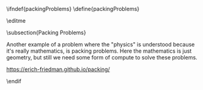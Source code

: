 \ifndef{packingProblems}
\define{packingProblems}

\editme

\subsection{Packing Problems}

Another example of a problem where the "physics" is understood because it's really mathematics, is packing problems. Here the mathematics is just geometry, but still we need some form of compute to solve these problems.

<https://erich-friedman.github.io/packing/>

\endif
